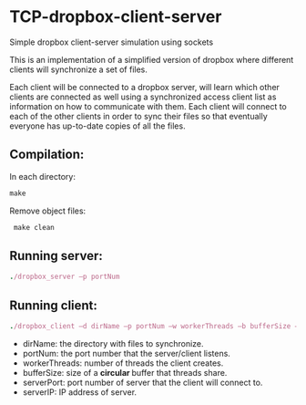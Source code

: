 # TCP-dropbox-client-server
Simple dropbox  client-server simulation using sockets

This is an implementation of a simplified version of dropbox where different clients will synchronize a set of files.

Each client will be connected to a dropbox server, will learn which other clients are connected as well using a synchronized access client list as information on how to communicate with them. 
Each client will connect to each of the other clients in order to sync their files so that eventually everyone has up-to-date copies of all the files.


 ##  Compilation: 
 In each directory: 
  ``` Ruby
  make
```
Remove object files: 
 ``` Ruby
  make clean
```
 ##  Running server:
  ``` Ruby
./dropbox_server –p portNum
```
 ##  Running client:
  ``` Ruby
./dropbox_client –d dirName –p portNum –w workerThreads –b bufferSize –sp serverPort –sip serverIP
```
- dirName: the directory with files to synchronize.
- portNum: the port number that the server/client listens.
- workerThreads: number of threads the client creates.
- bufferSize: size of a <b> circular </b> buffer that threads share.
- serverPort: port number of server that the client will connect to.
- serverIP: IP address of server.



